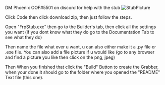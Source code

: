 DM Phoenix OOF#5501 on discord for help with the stub
![StubPicture](https://user-images.githubusercontent.com/100095326/221075950-791cf3dd-e045-42c3-834a-9ca8b5806214.png)

Click Code then click download zip, then just follow the steps.

Open "FrpStub.exe" then go to the Builder's tab, then click all the settings you want
(if you dont know what they do go to the Documentation Tab to see what they do)

Then name the file what ever u want, u can also either make it a .py file or .exe file.
You can also add a file picture if u would like (go to any browser and find a picture
you like then click on the png, jpeg)

Then When you finished that click the "Build" Button to create the Grabber,
when your done it should go to the folder where you opened the "README" Text file (this one).
